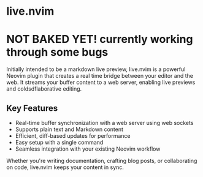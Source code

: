 # live.nvim

# NOT BAKED YET! currently working through some bugs

Initially intended to be a markdown live preview, live.nvim is a powerful Neovim plugin that creates a real
time bridge between your editor and the web. It streams your buffer content to a web server, enabling live
previews and coldsdflaborative editing.

## Key Features

- Real-time buffer synchronization with a web server using web sockets
- Supports plain text and Markdown content
- Efficient, diff-based updates for performance
- Easy setup with a single command
- Seamless integration with your existing Neovim workflow

Whether you're writing documentation, crafting blog posts, or collaborating on code, live.nvim keeps your
content in sync.
